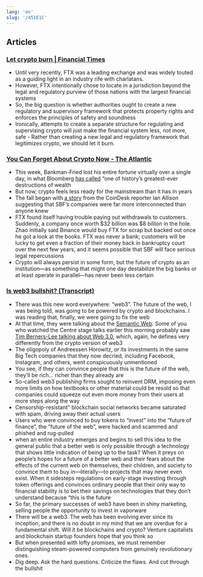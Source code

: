 ```yaml
---
lang: 'en'
slug: '/451E1C'
---
```


## Articles

### [Let crypto burn | Financial Times](https://www.ft.com/content/ac058ede-80cb-4aa6-8394-941443eec7e3)

- Until very recently, FTX was a leading exchange and was widely touted as a guiding light in an industry rife with charlatans.
- However, FTX intentionally chose to locate in a jurisdiction beyond the legal and regulatory purview of those nations with the largest financial systems
- So, the big question is whether authorities ought to create a new regulatory and supervisory framework that protects property rights and enforces the principles of safety and soundness
- Ironically, attempts to create a separate structure for regulating and supervising crypto will just make the financial system less, not more, safe - Rather than creating a new legal and regulatory framework that legitimizes crypto, we should let it burn.

### [You Can Forget About Crypto Now - The Atlantic](https://www.theatlantic.com/technology/archive/2022/11/sam-bankman-fried-bankruptcy-crypto-ftx/672104/)

- This week, Bankman-Fried lost his entire fortune virtually over a single day, in what Bloomberg [has called](https://www.bloomberg.com/news/articles/2022-11-11/sam-bankman-fried-s-assets-go-from-16-billion-to-zero-after-ftx-collapse) “one of history’s greatest-ever destructions of wealth
- But now, crypto feels less ready for the mainstream than it has in years
- The fall began with [a story](https://www.coindesk.com/business/2022/11/02/divisions-in-sam-bankman-frieds-crypto-empire-blur-on-his-trading-titan-alamedas-balance-sheet/) from the CoinDesk reporter Ian Allison suggesting that SBF’s companies were far more interconnected than anyone knew
- FTX found itself having trouble paying out withdrawals to customers. Suddenly, a company once worth $32 billion was $8 billion in the hole. Zhao initially said Binance would buy FTX for scrap but backed out once he got a look at the books. FTX was never a bank; customers will be lucky to get even a fraction of their money back in bankruptcy court over the next few years, and it seems possible that SBF will face serious legal repercussions
- Crypto will always persist in some form, but the future of crypto as an institution—as something that might one day destabilize the big banks or at least operate in parallel—has never been less certain

### [Is web3 bullshit? (Transcript)](https://blog.mollywhite.net/is-web3-bullshit/)

- There was this new word everywhere: “web3”. The future of the web, I was being told, was going to be powered by crypto and blockchains. I was reading that, finally, we were going to fix the web
- At that time, they were talking about the [Semantic Web](https://en.wikipedia.org/wiki/Semantic_Web). Some of you who watched the Centre stage talks earlier this morning probably saw [Tim Berners-Lee talking about Web 3.0](https://youtu.be/D5p2gt7htDM?t=2251), which, again, he defines very differently from the crypto version of web3
- The oligopoly of Andreessen Horowitz, or its investments in the same Big Tech companies that they now decried, including Facebook, Instagram, and others, went conspicuously unmentioned
- You see, if they can convince people that this is the future of the web, they’ll be rich… richer than they already are
- So-called web3 publishing firms sought to reinvent DRM, imposing even more limits on how textbooks or other material could be resold so that companies could squeeze out even more money from their users at more steps along the way
- Censorship-resistant” blockchain social networks became saturated with spam, driving away their actual users
- Users who were convinced to buy tokens to “invest” into the “future of finance”, the “future of the web”, were hacked and scammed and phished and rug-pulled
- when an entire industry emerges and begins to sell this idea to the general public that a better web is only possible through a technology that shows little indication of being up to the task? When it preys on people’s hopes for a future of a better web and their fears about the effects of the current web on themselves, their children, and society to convince them to buy in—literally—to projects that may never even exist. When it sidesteps regulations on early-stage investing through token offerings and convinces ordinary people that their only way to financial stability is to bet their savings on technologies that they don’t understand because “this is the future
- So far, the primary successes of web3 have been in shiny marketing, selling people the opportunity to invest in vaporware
- There will be a web3. The web has been evolving ever since its inception, and there is no doubt in my mind that we are overdue for a fundamental shift. Will it be blockchains and crypto? Venture capitalists and blockchain startup founders hope that you think so
- But when presented with lofty promises, we must remember distinguishing steam-powered computers from genuinely revolutionary ones.
- Dig deep. Ask the hard questions. Criticize the flaws. And cut through the bullshit
